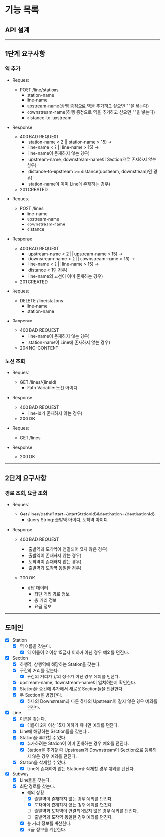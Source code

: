 # 기능 목록

## API 설계

---

## 1단계 요구사항

### 역 추가

- Request
  - POST /line/stations 
      - station-name
      - line-name
      - upstream-name(상행 종점으로 역을 추가하고 싶으면 ""을 넣는다)
      - downstream-name(하행 종점으로 역을 추가하고 싶으면 ""을 넣는다)
      - distance-to-upstream

- Response
  - 400 BAD REQUEST
    - (station-name < 2 || station-name > 15) ->
    - (line-name < 2 || line-name > 15) ->
    - (line-name이 존재하지 않는 경우)
    - (upstream-name, downstream-name이 Section으로 존재하지 않는 경우)
    - (distance-to-upstream >= distance(upstream, downstream)인 경우)
    - (station-name이 이미 Line에 존재하는 경우)
  - 201 CREATED

- Request
  - POST /lines
      - line-name 
      - upstream-name
      - downstream-name
      - distance

- Response
  - 400 BAD REQUEST
    - (upstream-name < 2 || upstream-name > 15) ->
    - (downstream-name < 2 || downstream-name > 15) ->
    - (line-name < 2 || line-name > 15) ->
    - (distance < 1인 경우)
    - (line-name의 노선이 이미 존재하는 경우)
  - 201 CREATED

- Request
  - DELETE /line/stations
      - line-name
      - station-name

- Response
  - 400 BAD REQUEST
    - (line-name이 존재하지 않는 경우)
    - (station-name이 Line에 존재하지 않는 경우)
  - 204 NO-CONTENT

### 노선 조회

- Request
  - GET /lines/{lineId}
      - Path Variable: 노선 아이디

- Response
  - 400 BAD REQUEST
    - (line-id가 존재하지 않는 경우)
  - 200 OK

- Request
  - GET /lines

- Response
  - 200 OK

---

## 2단계 요구사항

### 경로 조회, 요금 조회

- Request
  - Get /lines/paths?start={startStationId}&destination={destinationId}
    - Query String: 출발역 아이디, 도착역 아이디

- Response
  - 400 BAD REQUEST
    - (출발역과 도착역이 연결되어 있지 않은 경우)
    - (출발역이 존재하지 않는 경우)
    - (도착역이 존재하지 않는 경우)
    - (출발역과 도착역 동일한 경우)
    
  - 200 OK
    - 응답 데이터
      - 최단 거리 경로 정보
      - 총 거리 정보
      - 요금 정보

---

## 도메인

- [x] Station
  - [x] 역 이름을 갖는다.
    - [x] 역 이름이 2 이상 15글자 이하가 아닌 경우 예외를 던진다.

- [x] Section
  - [x] 하행역, 상행역에 해당하는 Station을 갖는다.
  - [x] 구간의 거리를 갖는다.
    - [x] 구간의 거리가 양의 정수가 아닌 경우 예외를 던진다.
  - [x] upstream-name, downstream-name이 일치하는지 확인한다.
  - [x] Station을 중간에 추가해서 새로운 Section들을 반환한다.
  - [x] 두 Section을 병합한다.
    - [x] 하나의 Downstream과 다른 하나의 Upstream이 같지 않은 경우 예외를 던진다.
 
- [x] Line
  - [x] 이름을 갖는다.
    - [x] 이름이 2자 이상 15자 이하가 아니면 예외를 던진다.
  - [x] Line에 해당하는 Section들을 갖는다 .
  - [x] Station을 추가할 수 있다.
    - [x] 추가하려는 Station이 이미 존재하는 경우 예외를 던진다.
    - [x] Station을 추가할 때 Upstream과 Downstream이 Section으로 등록되지 않은 경우 예외를 던진다.
  - [x] Station을 삭제할 수 있다.
    - [x] Line에 존재하지 않는 Station을 삭제할 경우 예외를 던진다.

- [x] Subway
  - [x] Line들을 갖는다.
  - [x] 최단 경로를 찾는다.
    - 예외 상황
      - [x] 출발역이 존재하지 않는 경우 예외를 던진다.
      - [x] 도착역이 존재하지 않는 경우 예외를 던진다.
      - [ ] 출발역과 도착역이 연결되어있지 않은 경우 예외를 던진다.
      - [ ] 출발역과 도착역 동일한 경우 예외를 던진다.
    - [x] 총 거리 정보를 계산한다.
    - [x] 요금 정보를 계산한다.
